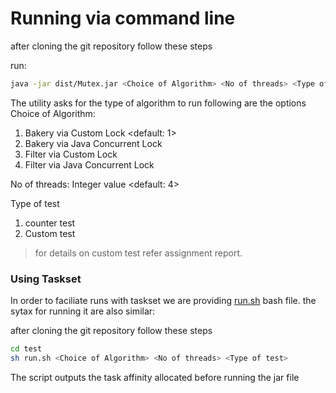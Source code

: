 # Running via command line

after cloning the git repository follow these steps 

run: 

``` sh 
java -jar dist/Mutex.jar <Choice of Algorithm> <No of threads> <Type of test> 
```

The utility asks for the type of algorithm to run following are the options 
Choice of Algorithm: 

1. Bakery via Custom Lock <default: 1> 
2. Bakery via Java Concurrent Lock
3. Filter via Custom Lock
4. Filter via Java Concurrent Lock
  
 No of threads: Integer value <default: 4> 
 
Type of test
1. counter test
2. Custom test 

> for details on custom test refer assignment report.

### Using Taskset

In order to faciliate runs with taskset we are providing [run.sh](./run.sh) bash file. 
the sytax for running it are also similar: 


after cloning the git repository follow these steps 
``` sh 
cd test 
sh run.sh <Choice of Algorithm> <No of threads> <Type of test> 
``` 
The script outputs the task affinity allocated before running the jar file

